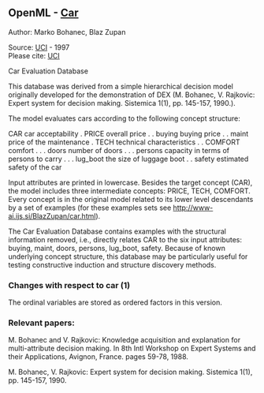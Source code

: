 ## OpenML - [Car](https://www.openml.org/d/40975) 

Author: Marko Bohanec, Blaz Zupan  

Source: [UCI](https://archive.ics.uci.edu/ml/datasets/car+evaluation) - 1997  
Please cite: [UCI](http://archive.ics.uci.edu/ml/citation_policy.html)   

Car Evaluation Database  

This database was derived from a simple hierarchical decision model originally developed for the demonstration of DEX (M. Bohanec, V. Rajkovic: Expert system for decision making. Sistemica 1(1), pp. 145-157, 1990.).  

The model evaluates cars according to the following concept structure:  

CAR car acceptability 
. PRICE overall price 
. . buying buying price 
. . maint price of the maintenance 
. TECH technical characteristics 
. . COMFORT comfort 
. . . doors number of doors 
. . . persons capacity in terms of persons to carry 
. . . lug_boot the size of luggage boot 
. . safety estimated safety of the car  

Input attributes are printed in lowercase. Besides the target concept (CAR), the model includes three intermediate concepts: PRICE, TECH, COMFORT. Every concept is in the original model related to its lower level descendants by a set of examples (for these examples sets see http://www-ai.ijs.si/BlazZupan/car.html).  

The Car Evaluation Database contains examples with the structural information removed, i.e., directly relates CAR to the six input attributes: buying, maint, doors, persons, lug_boot, safety. Because of known underlying concept structure, this database may be particularly useful for testing constructive induction and structure discovery methods.  

### Changes with respect to car (1)  
The ordinal variables are stored as ordered factors in this version.   

### Relevant papers: 
M. Bohanec and V. Rajkovic: Knowledge acquisition and explanation for multi-attribute decision making. In 8th Intl Workshop on Expert Systems and their Applications, Avignon, France. pages 59-78, 1988.   

M. Bohanec, V. Rajkovic: Expert system for decision making. Sistemica 1(1), pp. 145-157, 1990.
